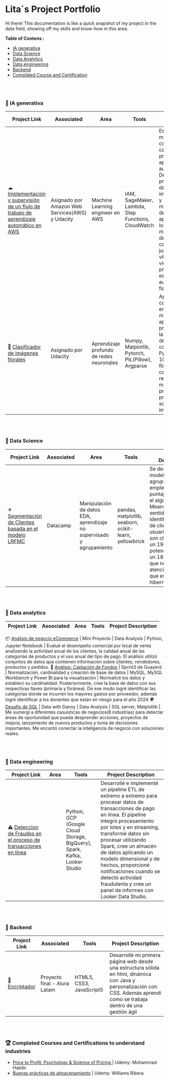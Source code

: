 # Lita´s Project Portfolio
Hi there! This documentation is like a quick snapshot of my project in the data field, showing off my skills and know-how in this area.

**Table of Contens :**

- [IA generativa](https://github.com/litahu/Lita-s-Project-Portfolio?tab=readme-ov-file#-ia-generativa)
- [Data Science](https://github.com/litahu/Lita-s-Project-Portfolio?tab=readme-ov-file#-data-science)
- [Data Analytics](https://github.com/litahu/Lita-s-Project-Portfolio?tab=readme-ov-file#-data-analytics)
- [Data engineering](https://github.com/litahu/Lita-s-Project-Portfolio#-data-engineering)
- [Backend](https://github.com/litahu/Lita-s-Project-Portfolio?tab=readme-ov-file#-backend)
- [Complated Course and Certification](https://github.com/litahu/Lita-s-Project-Portfolio?tab=readme-ov-file#-complated-courses-and-certifications-to-understand-industries)


<br>
<br>

### 📂 IA generativa

Project Link | Associated | Area | Tools | Project Description
---|---|---|---|---
☁ [Implementación y supervisión de un flujo de trabajo de aprendizaje automático en AWS](https://github.com/litahu/First_deployment) | Asignado por Amazon Web Services(AWS) y Udacity | Machine Learning engineer en AWS | IAM, SageMaker, Lambda, Step Functions, CloudWatch | Este proyecto me ayudo a comprender el cada paso del proceso del aprendizaje automático. Desde su preparación de datos, implementación y monitorización del modelo aprovechando los potentes microservicios de AWS. Cada componente jugo un papel vital para dar vida a un proyecto escalable, automatizado, y fiable. 
🌺 [Clasificador de imágenes florales](https://github.com/litahu/project_2_imagen_clasifier) | Asignado por Udacity| Aprendizaje profundo de redes neuronales | Numpy, Matplotlib, Pytorch, PIL(Pillow), Argparse | Aprendí cómo construir y entrenar un modelo de aprendizaje profundo para la clasificación de imágenes con Pytorch(entre 102 tipos de flores). Además comprendí el rendimiento del modelo y su precisión de las predicciones sobre nuevas imagenes.


<br>
<br>

### 📂 Data Science

Project Link | Associated | Area | Tools | Project Description
---|---|---|---|---
✈ [Segmentación de Clientes basada en el modelo LRFMC](https://github.com/litahu/Segmentaci-n-de-clientes---LRFMC/blob/main/README.md) | Datacamp | Manipulación de datos EDA, aprendizaje no supervisado y agrupamiento | pandas, matplotlib, seaborn, scikit-learn, yellowbrick | Se desarrolló un modelo de agrupamiento empleando puntajes LRFMC y el algoritmo K-Means. En ese sentido, se identificó 5 grupos de clientes: nuevos usuarios, un 20 % son clientes leales, un 19% de clientes potenciales(leales), un 18% de clientes que necesitan atención y un 16% que están hibernando.

<br>
<br>

### 📂 Data analytics

Project Link | Associated | Area | Tools | Project Description
---|---|---|---|---

📦 [Análisis de negocio eCommerce](https://github.com/litahu/Files-all-data/blob/main/StoreLatam.ipynb)  | Mini Proyecto | Data Analysis | Python, Jupyter Notebook | Evalué el desempeño comercial por local de venta analizando la actividad anual de los clientes, la calidad anual de las categorías de productos y el uso anual del tipo de pago. El análisis utilizó conjuntos de datos que contienen información sobre clientes, vendedores, productos y pedidos. 
🎫 [Análisis: Captación de Fondos](https://github.com/litahu/Data-Analytics-in-SQL-de-Potenciar-Solidario/tree/main) | Sprint3 de Guayerd | Normalización, cardinalidad y creación de base de datos | MySQL, MySQL Workbench y Power BI para la visualización | Normalicé los datos y establecí su cardinalidad. Posteriormente, cree la base de datos con sus respectivas llaves (primaria y foránea). De ese modo logré identificar las categorías donde se incurren los mayores gastos por proveedor, además logré identificar a los donantes que estan en riesgo para el año 2024
🌍 [Desafío de SQL](https://github.com/litahu/Challenge-SQL-de-8-semanas)  | Data with Danny | Data Analysis | SQL server, Matplotlib | Me sumergí a diferentes casuísticas de negocios(8 industrias) para detectar áreas de oportunidad que pueda desprender acciones, proyectos de mejora, lanzamiento de nuevos productos y toma de decisiones importantes. Me encantó conectar la inteligencia de negocio con soluciones reales.

<br>
<br>

### 📂 Data engineering

Project Link | Area | Tools | Project Description
---|---|---|---
⚠ [Deteccion de Fraudes en el proceso de transacciones en línea]() | |  Python, GCP (Google Cloud Storage, BigQuery), Spark, Kafka, Looker Studio  | Desarrollé e implementé un pipeline ETL de extremo a extremo para procesar datos de transacciones de pago en línea. El pipeline integró procesamiento por lotes y en streaming, transformé datos sin procesar utilizando Spark, cree un almacén de datos aplicando un modelo dimensional y de hechos, proporcioné notificaciones cuando se detectó actividad fraudulenta y cree un panel de informes con Looker Data Studio.

<br>
<br>

### 📂 Backend

Project Link | Associated | Tools | Project Description
---|---|---|---
🔐 [Encriptador](https://github.com/litahu/encrypted_alura)  | Proyecto final - Alura Latam | HTML5, CSS3, JavaScript5 | Desarrollé mi primera página web desde una estructura sólida en html, dinámica con Java y personalización con CSS. Además aprendí como se trabaja dentro de una gestión ágil

<br>
<br>

### 🏆 Complated Courses and Certifications to understand industries

- [Price to Profit: Psychology & Science of Pricing ](https://drive.google.com/file/d/13NX-7SkD7PJKcrqq2uWfs3atFIdf8W0I/view?usp=sharing) | Udemy: Mohammad Habibi
- [Buenas prácticas de almacenamiento](https://drive.google.com/file/d/1YxPG5G9NMuU5tjnbi4QHh7pY67Yt193g/view?usp=sharing) | Udemy: Williams Ribera









